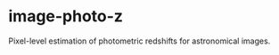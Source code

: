 image-photo-z
=============

Pixel-level estimation of photometric redshifts for astronomical images.
